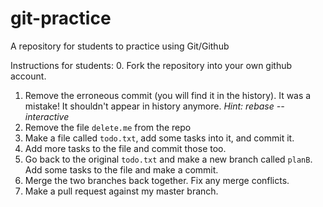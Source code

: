 # git-practice
A repository for students to practice using Git/Github

Instructions for students:
0. Fork the repository into your own github account.
1. Remove the erroneous commit (you will find it in the history). It was a mistake! It shouldn't appear in history anymore. *Hint: rebase --interactive*
2. Remove the file `delete.me` from the repo
3. Make a file called `todo.txt`, add some tasks into it, and commit it.
4. Add more tasks to the file and commit those too.
5. Go back to the original `todo.txt` and make a new branch called `planB`. Add some tasks to the file and make a commit.
6. Merge the two branches back together. Fix any merge conflicts.
7. Make a pull request against my master branch. 
